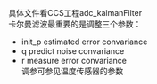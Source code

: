 具体文件看CCS工程adc_kalmanFilter   
卡尔曼滤波最重要的是调整三个参数： 
- init_p    estimated error convariance
- q         predict noise convariance   
- r         measure error convariance     
调参可参见温度传感器的参数     